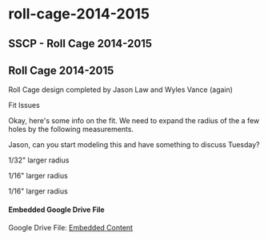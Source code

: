 # roll-cage-2014-2015

## SSCP - Roll Cage 2014-2015

## Roll Cage 2014-2015

Roll Cage design completed by Jason Law and Wyles Vance (again)

Fit Issues

Okay, here's some info on the fit. We need to expand the radius of the a few holes by the following measurements.&#x20;

Jason, can you start modeling this and have something to discuss Tuesday?

1/32" larger radius

1/16" larger radius

1/16" larger radius

#### Embedded Google Drive File

Google Drive File: [Embedded Content](https://drive.google.com/embeddedfolderview?id=1fA3CIHpf16Yd5jO-PBvmL7AmjavdtUZN#list)
